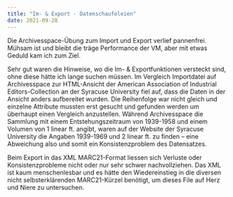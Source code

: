 ```yaml
---
title: "Im- & Export - Datenschaufeleien"
date: 2021-09-28
---
```


Die Archivesspace-Übung zum Import und Export verlief pannenfrei. Mühsam ist und bleibt die träge Performance der VM, aber 
mit etwas Geduld kam ich zum Ziel. 

Sehr gut waren die Hinweise, wo die Im- & Exportfunktionen versteckt sind, ohne diese hätte ich lange suchen müssen.
Im Vergleich Importdatei auf Archivesspace zur HTML-Ansicht der American Association of Industrial Editors-Collection an 
der Syracuse University fiel auf, dass die Daten in der Ansicht anders aufbereitet wurden. Die Reihenfolge war nicht gleich und 
einzelne Attribute mussten erst gesucht und gefunden werden um überhaupt einen Vergleich anzustellen.
Während Archivesspace die Sammlung mit einem Entstehungszeitraum von 1939-1958 und einem Volumen von 1 linear ft. angibt, waren 
auf der Website der Syracuse University die Angaben 1939-1969 und 2 linear ft. zu finden – eine Abweichung also und somit ein 
Konsistenzproblem des Datensatzes. 

Beim Export in das XML MARC21-Format liessen sich Verluste oder Konsistenzprobleme nicht oder nur sehr schwer nachvollziehen. 
Das XML ist kaum menschenlesbar und es hätte den Wiedereinstieg in die diversen nicht selbsterklärenden MARC21-Kürzel benötigt, 
um dieses File auf Herz und Niere zu untersuchen. 
